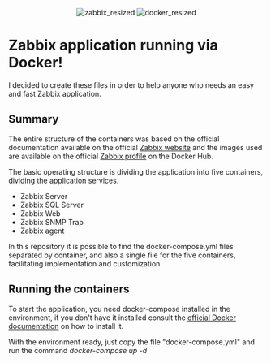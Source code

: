 <div align="center">
  
![zabbix_resized](https://user-images.githubusercontent.com/111438070/219988505-c2afa947-c9b3-49c8-ac6c-ee9abc09c707.png)
![docker_resized](https://user-images.githubusercontent.com/111438070/219988579-35fd451e-ca53-4095-aecb-5759d4c8bb1b.png)

</div>

# Zabbix application running via Docker!
I decided to create these files in order to help anyone who needs an easy and fast Zabbix application.
## Summary
The entire structure of the containers was based on the official documentation available on the official [Zabbix website](https://www.zabbix.com/container_images) and the images used are available on the official [Zabbix profile](https://hub.docker.com/u/zabbix) on the Docker Hub.

The basic operating structure is dividing the application into five containers, dividing the application services.
* Zabbix Server
* Zabbix SQL Server
* Zabbix Web
* Zabbix SNMP Trap
* Zabbix agent

In this repository it is possible to find the docker-compose.yml files separated by container, and also a single file for the five containers, facilitating implementation and customization.

## Running the containers
To start the application, you need docker-compose installed in the environment, if you don't have it installed consult the [official Docker documentation](https://docs.docker.com/) on how to install it.

With the environment ready, just copy the file "docker-compose.yml" and run the command *docker-compose up -d*
